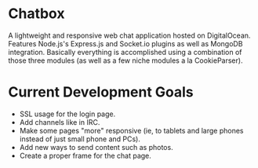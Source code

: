 # Chatbox
A lightweight and responsive web chat application hosted on DigitalOcean. Features Node.js's Express.js and Socket.io plugins as well as MongoDB integration. Basically everything is accomplished using a combination of those three modules (as well as a few niche modules a la CookieParser).

# Current Development Goals
* SSL usage for the login page.
* Add channels like in IRC.
* Make some pages "more" responsive (ie, to tablets and large phones instead of just small phone and PCs).
* Add new ways to send content such as photos.
* Create a proper frame for the chat page.
